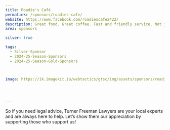 ```yaml
---
title: Roadie's Café
permalink: /sponsors/roadies-cafe/
website: https://www.facebook.com/roadiescafe2422/
description: Great food. Great coffee. Fast and friendly service. Not just another cafe. Come and experience The Roadies Cafe.
area: sponsors

silver: true

tags:
  - Silver-Sponsor
  - 2024-25-Season-Sponsors
  - 2024-25-Season-Gold-Sponsors



image: https://ik.imagekit.io/webtactics/gtsc/img/assets/sponsors/roadies-cafe-220x220.jpg




---
```




So if you need legal advice, Turner Freeman Lawyers are your local experts and are always here to help. Let’s show them our appreciation by supporting those who support us! 
